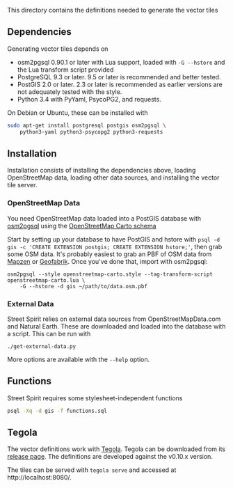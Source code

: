 This directory contains the definitions needed to generate the vector tiles

## Dependencies

Generating vector tiles depends on

- osm2pgsql 0.90.1 or later with Lua support, loaded with `-G --hstore` and the Lua transform script provided
- PostgreSQL 9.3 or later. 9.5 or later is recommended and better tested.
- PostGIS 2.0 or later. 2.3 or later is recommended as earlier versions are not adequately tested with the style.
- Python 3.4 with PyYaml, PsycoPG2, and requests.

On Debian or Ubuntu, these can be installed with

```sh
sudo apt-get install postgresql postgis osm2pgsql \
    python3-yaml python3-psycopg2 python3-requests
```

## Installation

Installation consists of installing the dependencies above, loading OpenStreetMap data, loading other data sources, and installing the vector tile server.

### OpenStreetMap Data

You need OpenStreetMap data loaded into a PostGIS database with [osm2pgsql](https://github.com/openstreetmap/osm2pgsql) using the [OpenStreetMap Carto schema](https://github.com/gravitystorm/openstreetmap-carto/blob/master/INSTALL.md#openstreetmap-data)

Start by setting up your database to have PostGIS and hstore with ``psql -d gis -c 'CREATE EXTENSION postgis; CREATE EXTENSION hstore;'``, then grab some OSM data. It's probably easiest to grab an PBF of OSM data from [Mapzen](https://mapzen.com/metro-extracts/) or [Geofabrik](http://download.geofabrik.de/). Once you've done that, import with osm2pgsql:

```
osm2pgsql --style openstreetmap-carto.style --tag-transform-script openstreetmap-carto.lua \
    -G --hstore -d gis ~/path/to/data.osm.pbf
```

### External Data

Street Spirit relies on external data sources from OpenStreetMapData.com and Natural Earth. These are downloaded and loaded into the database with a script. This can be run with

```
./get-external-data.py
```

More options are available with the `--help` option.

## Functions

Street Spirit requires some stylesheet-independent functions

```sh
psql -Xq -d gis -f functions.sql
```

## Tegola

The vector definitions work with [Tegola](http://tegola.io/). Tegola can be downloaded from its [release page](https://github.com/terranodo/tegola/releases). The definitions are developed against the v0.10.x version.

The tiles can be served with `tegola serve` and accessed at http://localhost:8080/.
